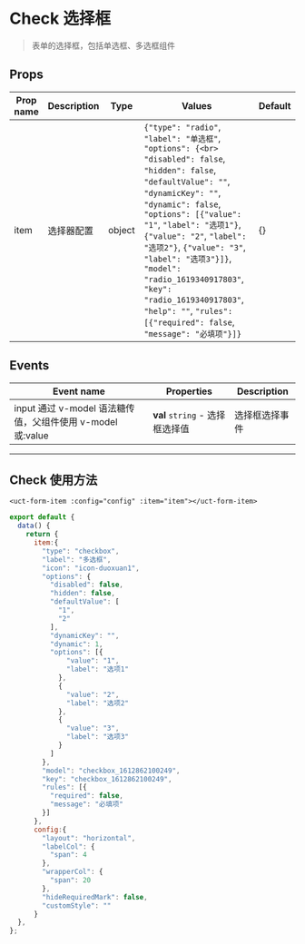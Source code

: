 # Check 选择框

> 表单的选择框，包括单选框、多选框组件

## Props

| Prop name | Description | Type   | Values                                                                                                                                                                                                                                                                                                                                                                                                                                   | Default |
| --------- | ----------- | ------ | ---------------------------------------------------------------------------------------------------------------------------------------------------------------------------------------------------------------------------------------------------------------------------------------------------------------------------------------------------------------------------------------------------------------------------------------- | ------- |
| item      | 选择器配置  | object | `{"type": "radio"`, `"label": "单选框"`, `"options": {<br> "disabled": false`, `"hidden": false`, `"defaultValue": ""`, `"dynamicKey": ""`, `"dynamic": false`, `"options": [{"value": "1"`, `"label": "选项1"}`, `{"value": "2"`, `"label": "选项2"}`, `{"value": "3"`, `"label": "选项3"}]}`, `"model": "radio_1619340917803"`, `"key": "radio_1619340917803"`, `"help": ""`, `"rules": [{"required": false`, `"message": "必填项"}]}` | {}      |

## Events

| Event name                                                 | Properties                      | Description    |
| ---------------------------------------------------------- | ------------------------------- | -------------- |
| input 通过 v-model 语法糖传值，父组件使用 v-model 或:value | **val** `string` - 选择框选择值 | 选择框选择事件 |

---

## Check 使用方法

```vue
<uct-form-item :config="config" :item="item"></uct-form-item>
```

```js
export default {
  data() {
    return {
      item:{
        "type": "checkbox",
        "label": "多选框",
        "icon": "icon-duoxuan1",
        "options": {
          "disabled": false,
          "hidden": false,
          "defaultValue": [
            "1",
            "2"
          ],
          "dynamicKey": "",
          "dynamic": 1,
          "options": [{
              "value": "1",
              "label": "选项1"
            },
            {
              "value": "2",
              "label": "选项2"
            },
            {
              "value": "3",
              "label": "选项3"
            }
          ]
        },
        "model": "checkbox_1612862100249",
        "key": "checkbox_1612862100249",
        "rules": [{
          "required": false,
          "message": "必填项"
        }]
      },
      config:{
        "layout": "horizontal",
        "labelCol": {
          "span": 4
        },
        "wrapperCol": {
          "span": 20
        },
        "hideRequiredMark": false,
        "customStyle": ""
      }
  },
};

```
